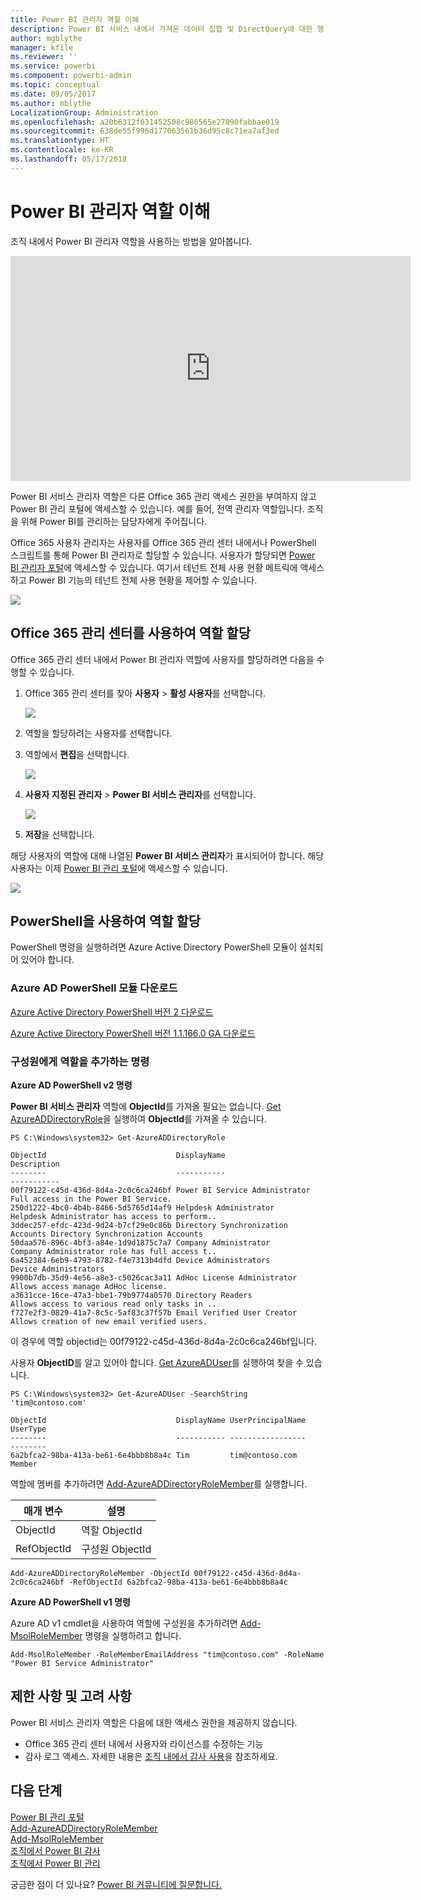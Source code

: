 ```yaml
---
title: Power BI 관리자 역할 이해
description: Power BI 서비스 내에서 가져온 데이터 집합 및 DirectQuery에 대한 행 수준 보안을 구성하는 방법입니다.
author: mgblythe
manager: kfile
ms.reviewer: ''
ms.service: powerbi
ms.component: powerbi-admin
ms.topic: conceptual
ms.date: 09/05/2017
ms.author: mblythe
LocalizationGroup: Administration
ms.openlocfilehash: a20b6312f031452508c986565e27090fabbae019
ms.sourcegitcommit: 638de55f996d177063561b36d95c8c71ea7af3ed
ms.translationtype: HT
ms.contentlocale: ko-KR
ms.lasthandoff: 05/17/2018
---
```

# <a name="understanding-the-power-bi-admin-role"></a>Power BI 관리자 역할 이해
조직 내에서 Power BI 관리자 역할을 사용하는 방법을 알아봅니다.

<iframe width="640" height="360" src="https://www.youtube.com/embed/PQRbdJgEm3k?showinfo=0" frameborder="0" allowfullscreen></iframe>

Power BI 서비스 관리자 역할은 다른 Office 365 관리 액세스 권한을 부여하지 않고 Power BI 관리 포털에 액세스할 수 있습니다. 예를 들어, 전역 관리자 역할입니다. 조직을 위해 Power BI를 관리하는 담당자에게 주어집니다.

Office 365 사용자 관리자는 사용자를 Office 365 관리 센터 내에서나 PowerShell 스크립트를 통해 Power BI 관리자로 할당할 수 있습니다. 사용자가 할당되면 [Power BI 관리자 포털](service-admin-portal.md)에 액세스할 수 있습니다. 여기서 테넌트 전체 사용 현황 메트릭에 액세스하고 Power BI 기능의 테넌트 전체 사용 현황을 제어할 수 있습니다.

![](media/service-admin-role/powerbi-admin-portal.png)

## <a name="using-the-office-365-admin-center-to-assign-a-role"></a>Office 365 관리 센터를 사용하여 역할 할당
Office 365 관리 센터 내에서 Power BI 관리자 역할에 사용자를 할당하려면 다음을 수행할 수 있습니다.

1. Office 365 관리 센터를 찾아 **사용자** > **활성 사용자**를 선택합니다.
   
    ![](media/service-admin-role/powerbi-admin-users.png)
2. 역할을 할당하려는 사용자를 선택합니다.
3. 역할에서 **편집**을 선택합니다.
   
    ![](media/service-admin-role/powerbi-admin-edit-roles.png)
4. **사용자 지정된 관리자** > **Power BI 서비스 관리자**를 선택합니다.
   
    ![](media/service-admin-role/powerbi-admin-role.png)
5. **저장**을 선택합니다.

해당 사용자의 역할에 대해 나열된 **Power BI 서비스 관리자**가 표시되어야 합니다. 해당 사용자는 이제 [Power BI 관리 포털](service-admin-portal.md)에 액세스할 수 있습니다.

![](media/service-admin-role/powerbi-admin-role-set.png)

## <a name="using-powershell-to-assign-a-role"></a>PowerShell을 사용하여 역할 할당
PowerShell 명령을 실행하려면 Azure Active Directory PowerShell 모듈이 설치되어 있어야 합니다.

### <a name="download-azure-ad-powershell-module"></a>Azure AD PowerShell 모듈 다운로드
[Azure Active Directory PowerShell 버전 2 다운로드](https://github.com/Azure/azure-docs-powershell-azuread/blob/master/Azure%20AD%20Cmdlets/AzureAD/index.md)

[Azure Active Directory PowerShell 버전 1.1.166.0 GA 다운로드](http://connect.microsoft.com/site1164/Downloads/DownloadDetails.aspx?DownloadID=59185)

### <a name="command-to-add-role-to-member"></a>구성원에게 역할을 추가하는 명령
**Azure AD PowerShell v2 명령**

**Power BI 서비스 관리자** 역할에 **ObjectId**를 가져올 필요는 없습니다. [Get AzureADDirectoryRole](https://docs.microsoft.com/powershell/azuread/v2/get-azureaddirectoryrole)을 실행하여 **ObjectId**를 가져올 수 있습니다.

```
PS C:\Windows\system32> Get-AzureADDirectoryRole

ObjectId                             DisplayName                        Description
--------                             -----------                        -----------
00f79122-c45d-436d-8d4a-2c0c6ca246bf Power BI Service Administrator     Full access in the Power BI Service.
250d1222-4bc0-4b4b-8466-5d5765d14af9 Helpdesk Administrator             Helpdesk Administrator has access to perform..
3ddec257-efdc-423d-9d24-b7cf29e0c86b Directory Synchronization Accounts Directory Synchronization Accounts
50daa576-896c-4bf3-a84e-1d9d1875c7a7 Company Administrator              Company Administrator role has full access t..
6a452384-6eb9-4793-8782-f4e7313b4dfd Device Administrators              Device Administrators
9900b7db-35d9-4e56-a8e3-c5026cac3a11 AdHoc License Administrator        Allows access manage AdHoc license.
a3631cce-16ce-47a3-bbe1-79b9774a0570 Directory Readers                  Allows access to various read only tasks in ..
f727e2f3-0829-41a7-8c5c-5af83c37f57b Email Verified User Creator        Allows creation of new email verified users.
```

이 경우에 역할 objectid는 00f79122-c45d-436d-8d4a-2c0c6ca246bf입니다.

사용자 **ObjectID**를 알고 있어야 합니다. [Get AzureADUser](https://docs.microsoft.com/powershell/azuread/v2/get-azureaduser)를 실행하여 찾을 수 있습니다.

```
PS C:\Windows\system32> Get-AzureADUser -SearchString 'tim@contoso.com'

ObjectId                             DisplayName UserPrincipalName      UserType
--------                             ----------- -----------------      --------
6a2bfca2-98ba-413a-be61-6e4bbb8b8a4c Tim         tim@contoso.com        Member
```

역할에 멤버를 추가하려면 [Add-AzureADDirectoryRoleMember](https://docs.microsoft.com/powershell/azuread/v2/add-azureaddirectoryrolemember)를 실행합니다.

| 매개 변수 | 설명 |
| --- | --- |
| ObjectId |역할 ObjectId |
| RefObjectId |구성원 ObjectId |

```
Add-AzureADDirectoryRoleMember -ObjectId 00f79122-c45d-436d-8d4a-2c0c6ca246bf -RefObjectId 6a2bfca2-98ba-413a-be61-6e4bbb8b8a4c
```

**Azure AD PowerShell v1 명령**

Azure AD v1 cmdlet을 사용하여 역할에 구성원을 추가하려면 [Add-MsolRoleMember](https://docs.microsoft.com/powershell/msonline/v1/add-msolrolemember) 명령을 실행하려고 합니다.

```
Add-MsolRoleMember -RoleMemberEmailAddress "tim@contoso.com" -RoleName "Power BI Service Administrator"
```

## <a name="limitations-and-considerations"></a>제한 사항 및 고려 사항
Power BI 서비스 관리자 역할은 다음에 대한 액세스 권한을 제공하지 않습니다.

* Office 365 관리 센터 내에서 사용자와 라이선스를 수정하는 기능
* 감사 로그 액세스. 자세한 내용은 [조직 내에서 감사 사용](service-admin-auditing.md)을 참조하세요.

## <a name="next-steps"></a>다음 단계
[Power BI 관리 포털](service-admin-portal.md)  
[Add-AzureADDirectoryRoleMember](https://docs.microsoft.com/powershell/azuread/v2/add-azureaddirectoryrolemember)  
[Add-MsolRoleMember](https://docs.microsoft.com/powershell/msonline/v1/add-msolrolemember)  
[조직에서 Power BI 감사](service-admin-auditing.md)  
[조직에서 Power BI 관리](service-admin-administering-power-bi-in-your-organization.md)  

궁금한 점이 더 있나요? [Power BI 커뮤니티에 질문합니다.](http://community.powerbi.com/)

